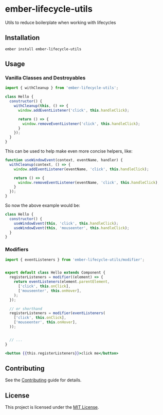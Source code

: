 # ember-lifecycle-utils

Utils to reduce boilerplate when working with lifecycles

## Installation

```
ember install ember-lifecycle-utils
```


## Usage

### Vanilla Classes and Destroyables

```js
import { withCleanup } from 'ember-lifecycle-utils';

class Hello {
  constructor() {
    withCleanup(this, () => {
      window.addEventListener('click', this.handleClick);

      return () => {
        window.removeEventListener('click', this.handleClick);
      }
    });
  }
}
```

This can be used to help make even more concise helpers, like:

```js
function useWindowEvent(context, eventName, handler) {
  withCleanup(context, () => {
    window.addEventListener(eventName, 'click', this.handleClick);

    return () => {
      window.removeEventListener(eventName, 'click', this.handleClick);
    }
  });
}
```

So now the above example would be:

```js
class Hello {
  constructor() {
    useWindowEvent(this, 'click', this.handleClick);
    useWindowEvent(this, 'mouseenter', this.handleClick);
  }
}
```



### Modifiers


```js
import { eventListeners } from 'ember-lifecycle-utils/modifier';


export default class Hello extends Component {
  registerListeners = modifier((element) => {
    return eventListeners(element.parentElement,
      ['click', this.onClick],
      ['mouseenter', this.onHover],
    );
  });

  // or shorthand
  registerListeners = modifier(eventListeners(
    ['click', this.onClick],
    ['mouseenter', this.onHover],
  ));


  // ...
}
```
```hbs
<button {{this.registerListeners}}>click me</button>
```



## Contributing

See the [Contributing](CONTRIBUTING.md) guide for details.


## License

This project is licensed under the [MIT License](LICENSE.md).
